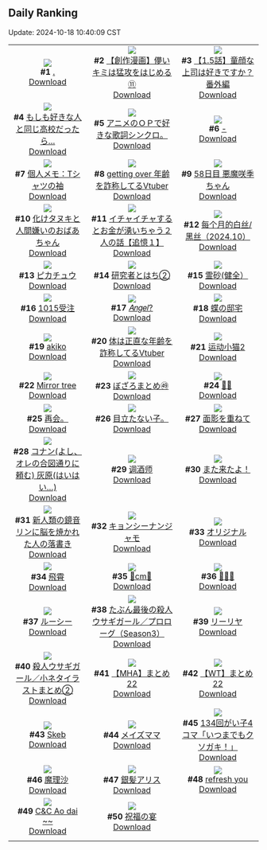 ## Daily Ranking
Update: 2024-10-18 10:40:09 CST

|      |      |      |
| :----: | :----: | :----: |
| ![](https://i.pixiv.re/c/240x480/img-master/img/2024/10/15/00/00/35/123340378_p0_master1200.jpg)<br>**#1** [.](https://www.pixiv.net/artworks/123340378)<br>[Download](https://i.pixiv.re/img-original/img/2024/10/15/00/00/35/123340378_p0.jpg) | ![](https://i.pixiv.re/c/240x480/img-master/img/2024/10/15/00/03/27/123340700_p0_master1200.jpg)<br>**#2** [【創作漫画】儚いキミは猛攻をはじめる⑪](https://www.pixiv.net/artworks/123340700)<br>[Download](https://i.pixiv.re/img-original/img/2024/10/15/00/03/27/123340700_p0.jpg) | ![](https://i.pixiv.re/c/240x480/img-master/img/2024/10/15/00/02/42/123340647_p0_master1200.jpg)<br>**#3** [【1.5話】童顔な上司は好きですか？番外編](https://www.pixiv.net/artworks/123340647)<br>[Download](https://i.pixiv.re/img-original/img/2024/10/15/00/02/42/123340647_p0.jpg) |
| ![](https://i.pixiv.re/c/240x480/img-master/img/2024/10/16/17/00/52/123383625_p0_master1200.jpg)<br>**#4** [もしも好きな人と同じ高校だったら…](https://www.pixiv.net/artworks/123383625)<br>[Download](https://i.pixiv.re/img-original/img/2024/10/16/17/00/52/123383625_p0.jpg) | ![](https://i.pixiv.re/c/240x480/img-master/img/2024/10/15/21/50/33/123363803_p0_master1200.jpg)<br>**#5** [アニメのＯＰで好きな歌詞シンクロ。](https://www.pixiv.net/artworks/123363803)<br>[Download](https://i.pixiv.re/img-original/img/2024/10/15/21/50/33/123363803_p0.jpg) | ![](https://i.pixiv.re/c/240x480/img-master/img/2024/10/15/00/00/29/123340354_p0_master1200.jpg)<br>**#6** [-](https://www.pixiv.net/artworks/123340354)<br>[Download](https://i.pixiv.re/img-original/img/2024/10/15/00/00/29/123340354_p0.jpg) |
| ![](https://i.pixiv.re/c/240x480/img-master/img/2024/10/15/06/00/04/123346843_p0_master1200.jpg)<br>**#7** [個人メモ：Tシャツの袖](https://www.pixiv.net/artworks/123346843)<br>[Download](https://i.pixiv.re/img-original/img/2024/10/15/06/00/04/123346843_p0.jpg) | ![](https://i.pixiv.re/c/240x480/img-master/img/2024/10/15/21/07/39/123362526_p0_master1200.jpg)<br>**#8** [getting over 年齢を詐称してるVtuber](https://www.pixiv.net/artworks/123362526)<br>[Download](https://i.pixiv.re/img-original/img/2024/10/15/21/07/39/123362526_p0.png) | ![](https://i.pixiv.re/c/240x480/img-master/img/2024/10/15/21/03/30/123362383_p0_master1200.jpg)<br>**#9** [58日目 悪魔咲季ちゃん](https://www.pixiv.net/artworks/123362383)<br>[Download](https://i.pixiv.re/img-original/img/2024/10/15/21/03/30/123362383_p0.png) |
| ![](https://i.pixiv.re/c/240x480/img-master/img/2024/10/16/11/45/28/123368537_p0_master1200.jpg)<br>**#10** [化けタヌキと人間嫌いのおばあちゃん](https://www.pixiv.net/artworks/123368537)<br>[Download](https://i.pixiv.re/img-original/img/2024/10/16/11/45/28/123368537_p0.png) | ![](https://i.pixiv.re/c/240x480/img-master/img/2024/10/16/17/00/20/123383593_p0_master1200.jpg)<br>**#11** [イチャイチャするとお金が湧いちゃう２人の話【追憶１】](https://www.pixiv.net/artworks/123383593)<br>[Download](https://i.pixiv.re/img-original/img/2024/10/16/17/00/20/123383593_p0.jpg) | ![](https://i.pixiv.re/c/240x480/img-master/img/2024/10/15/13/42/49/123352933_p0_master1200.jpg)<br>**#12** [每个月的白丝/黑丝（2024.10）](https://www.pixiv.net/artworks/123352933)<br>[Download](https://i.pixiv.re/img-original/img/2024/10/15/13/42/49/123352933_p0.jpg) |
| ![](https://i.pixiv.re/c/240x480/img-master/img/2024/10/15/20/07/45/123360599_p0_master1200.jpg)<br>**#13** [ピカチュウ](https://www.pixiv.net/artworks/123360599)<br>[Download](https://i.pixiv.re/img-original/img/2024/10/15/20/07/45/123360599_p0.png) | ![](https://i.pixiv.re/c/240x480/img-master/img/2024/10/15/12/32/35/123351869_p0_master1200.jpg)<br>**#14** [研究者とはち②](https://www.pixiv.net/artworks/123351869)<br>[Download](https://i.pixiv.re/img-original/img/2024/10/15/12/32/35/123351869_p0.png) | ![](https://i.pixiv.re/c/240x480/img-master/img/2024/10/15/13/34/38/123352815_p0_master1200.jpg)<br>**#15** [霊砂(健全）](https://www.pixiv.net/artworks/123352815)<br>[Download](https://i.pixiv.re/img-original/img/2024/10/15/13/34/38/123352815_p0.jpg) |
| ![](https://i.pixiv.re/c/240x480/img-master/img/2024/10/15/00/38/39/123342014_p0_master1200.jpg)<br>**#16** [1015受注](https://www.pixiv.net/artworks/123342014)<br>[Download](https://i.pixiv.re/img-original/img/2024/10/15/00/38/39/123342014_p0.png) | ![](https://i.pixiv.re/c/240x480/img-master/img/2024/10/15/00/06/14/123340879_p0_master1200.jpg)<br>**#17** [𝐴𝑛𝑔𝑒𝑙?](https://www.pixiv.net/artworks/123340879)<br>[Download](https://i.pixiv.re/img-original/img/2024/10/15/00/06/14/123340879_p0.jpg) | ![](https://i.pixiv.re/c/240x480/img-master/img/2024/10/15/19/46/37/123359914_p0_master1200.jpg)<br>**#18** [蝶の邸宅](https://www.pixiv.net/artworks/123359914)<br>[Download](https://i.pixiv.re/img-original/img/2024/10/15/19/46/37/123359914_p0.jpg) |
| ![](https://i.pixiv.re/c/240x480/img-master/img/2024/10/15/21/42/55/123363540_p0_master1200.jpg)<br>**#19** [akiko](https://www.pixiv.net/artworks/123363540)<br>[Download](https://i.pixiv.re/img-original/img/2024/10/15/21/42/55/123363540_p0.png) | ![](https://i.pixiv.re/c/240x480/img-master/img/2024/10/16/20/04/07/123388130_p0_master1200.jpg)<br>**#20** [体は正直な年齢を詐称してるVtuber](https://www.pixiv.net/artworks/123388130)<br>[Download](https://i.pixiv.re/img-original/img/2024/10/16/20/04/07/123388130_p0.jpg) | ![](https://i.pixiv.re/c/240x480/img-master/img/2024/10/15/13/26/53/123352705_p0_master1200.jpg)<br>**#21** [运动小猫2](https://www.pixiv.net/artworks/123352705)<br>[Download](https://i.pixiv.re/img-original/img/2024/10/15/13/26/53/123352705_p0.jpg) |
| ![](https://i.pixiv.re/c/240x480/img-master/img/2024/10/15/00/00/05/123340258_p0_master1200.jpg)<br>**#22** [Mirror tree](https://www.pixiv.net/artworks/123340258)<br>[Download](https://i.pixiv.re/img-original/img/2024/10/15/00/00/05/123340258_p0.jpg) | ![](https://i.pixiv.re/c/240x480/img-master/img/2024/10/15/02/56/13/123344910_p0_master1200.jpg)<br>**#23** [ぼざろまとめ㊾](https://www.pixiv.net/artworks/123344910)<br>[Download](https://i.pixiv.re/img-original/img/2024/10/15/02/56/13/123344910_p0.png) | ![](https://i.pixiv.re/c/240x480/img-master/img/2024/10/16/00/01/07/123368385_p0_master1200.jpg)<br>**#24** [🎁✨](https://www.pixiv.net/artworks/123368385)<br>[Download](https://i.pixiv.re/img-original/img/2024/10/16/00/01/07/123368385_p0.png) |
| ![](https://i.pixiv.re/c/240x480/img-master/img/2024/10/16/22/42/05/123384447_p0_master1200.jpg)<br>**#25** [再会。](https://www.pixiv.net/artworks/123384447)<br>[Download](https://i.pixiv.re/img-original/img/2024/10/16/22/42/05/123384447_p0.jpg) | ![](https://i.pixiv.re/c/240x480/img-master/img/2024/10/16/01/52/49/123371562_p0_master1200.jpg)<br>**#26** [目立たない子。](https://www.pixiv.net/artworks/123371562)<br>[Download](https://i.pixiv.re/img-original/img/2024/10/16/01/52/49/123371562_p0.jpg) | ![](https://i.pixiv.re/c/240x480/img-master/img/2024/10/16/00/07/38/123368772_p0_master1200.jpg)<br>**#27** [面影を重ねて](https://www.pixiv.net/artworks/123368772)<br>[Download](https://i.pixiv.re/img-original/img/2024/10/16/00/07/38/123368772_p0.jpg) |
| ![](https://i.pixiv.re/c/240x480/img-master/img/2024/10/15/18/16/44/123357652_p0_master1200.jpg)<br>**#28** [コナン(よし、オレの合図通りに頼む) 灰原(はいはい…)](https://www.pixiv.net/artworks/123357652)<br>[Download](https://i.pixiv.re/img-original/img/2024/10/15/18/16/44/123357652_p0.jpg) | ![](https://i.pixiv.re/c/240x480/img-master/img/2024/10/15/14/28/39/123353563_p0_master1200.jpg)<br>**#29** [调酒师](https://www.pixiv.net/artworks/123353563)<br>[Download](https://i.pixiv.re/img-original/img/2024/10/15/14/28/39/123353563_p0.jpg) | ![](https://i.pixiv.re/c/240x480/img-master/img/2024/10/16/00/02/04/123368476_p0_master1200.jpg)<br>**#30** [また来たよ！](https://www.pixiv.net/artworks/123368476)<br>[Download](https://i.pixiv.re/img-original/img/2024/10/16/00/02/04/123368476_p0.png) |
| ![](https://i.pixiv.re/c/240x480/img-master/img/2024/10/15/23/02/37/123366357_p0_master1200.jpg)<br>**#31** [新人類の鏡音リンに脳を焼かれた人の落書き](https://www.pixiv.net/artworks/123366357)<br>[Download](https://i.pixiv.re/img-original/img/2024/10/15/23/02/37/123366357_p0.jpg) | ![](https://i.pixiv.re/c/240x480/img-master/img/2024/10/16/00/15/36/123369075_p0_master1200.jpg)<br>**#32** [キョンシーナンジャモ](https://www.pixiv.net/artworks/123369075)<br>[Download](https://i.pixiv.re/img-original/img/2024/10/16/00/15/36/123369075_p0.jpg) | ![](https://i.pixiv.re/c/240x480/img-master/img/2024/10/15/16/35/26/123355540_p0_master1200.jpg)<br>**#33** [オリジナル](https://www.pixiv.net/artworks/123355540)<br>[Download](https://i.pixiv.re/img-original/img/2024/10/15/16/35/26/123355540_p0.png) |
| ![](https://i.pixiv.re/c/240x480/img-master/img/2024/10/15/18/00/08/123357159_p0_master1200.jpg)<br>**#34** [飛霄](https://www.pixiv.net/artworks/123357159)<br>[Download](https://i.pixiv.re/img-original/img/2024/10/15/18/00/08/123357159_p0.jpg) | ![](https://i.pixiv.re/c/240x480/img-master/img/2024/10/15/21/02/41/123362353_p0_master1200.jpg)<br>**#35** [🔴cm🔴](https://www.pixiv.net/artworks/123362353)<br>[Download](https://i.pixiv.re/img-original/img/2024/10/15/21/02/41/123362353_p0.png) | ![](https://i.pixiv.re/c/240x480/img-master/img/2024/10/15/03/06/05/123345051_p0_master1200.jpg)<br>**#36** [🐶🐱🐰](https://www.pixiv.net/artworks/123345051)<br>[Download](https://i.pixiv.re/img-original/img/2024/10/15/03/06/05/123345051_p0.png) |
| ![](https://i.pixiv.re/c/240x480/img-master/img/2024/10/16/00/00/05/123368167_p0_master1200.jpg)<br>**#37** [ルーシー](https://www.pixiv.net/artworks/123368167)<br>[Download](https://i.pixiv.re/img-original/img/2024/10/16/00/00/05/123368167_p0.jpg) | ![](https://i.pixiv.re/c/240x480/img-master/img/2024/10/15/18/48/40/123358399_p0_master1200.jpg)<br>**#38** [たぶん最後の殺人ウサギガール／プロローグ（Season3）](https://www.pixiv.net/artworks/123358399)<br>[Download](https://i.pixiv.re/img-original/img/2024/10/15/18/48/40/123358399_p0.jpg) | ![](https://i.pixiv.re/c/240x480/img-master/img/2024/10/15/20/27/25/123361165_p0_master1200.jpg)<br>**#39** [リーリヤ](https://www.pixiv.net/artworks/123361165)<br>[Download](https://i.pixiv.re/img-original/img/2024/10/15/20/27/25/123361165_p0.jpg) |
| ![](https://i.pixiv.re/c/240x480/img-master/img/2024/10/15/19/04/17/123358832_p0_master1200.jpg)<br>**#40** [殺人ウサギガール／小ネタイラストまとめ②](https://www.pixiv.net/artworks/123358832)<br>[Download](https://i.pixiv.re/img-original/img/2024/10/15/19/04/17/123358832_p0.jpg) | ![](https://i.pixiv.re/c/240x480/img-master/img/2024/10/15/23/52/06/123367914_p0_master1200.jpg)<br>**#41** [【MHA】まとめ22](https://www.pixiv.net/artworks/123367914)<br>[Download](https://i.pixiv.re/img-original/img/2024/10/15/23/52/06/123367914_p0.jpg) | ![](https://i.pixiv.re/c/240x480/img-master/img/2024/10/15/23/57/44/123368080_p0_master1200.jpg)<br>**#42** [【WT】まとめ22](https://www.pixiv.net/artworks/123368080)<br>[Download](https://i.pixiv.re/img-original/img/2024/10/15/23/57/44/123368080_p0.png) |
| ![](https://i.pixiv.re/c/240x480/img-master/img/2024/10/15/18/28/32/123357897_p0_master1200.jpg)<br>**#43** [Skeb](https://www.pixiv.net/artworks/123357897)<br>[Download](https://i.pixiv.re/img-original/img/2024/10/15/18/28/32/123357897_p0.jpg) | ![](https://i.pixiv.re/c/240x480/img-master/img/2024/10/15/00/11/19/123341094_p0_master1200.jpg)<br>**#44** [メイズママ](https://www.pixiv.net/artworks/123341094)<br>[Download](https://i.pixiv.re/img-original/img/2024/10/15/00/11/19/123341094_p0.jpg) | ![](https://i.pixiv.re/c/240x480/img-master/img/2024/10/15/00/05/01/123340809_p0_master1200.jpg)<br>**#45** [134回がい子4コマ「いつまでもクソガキ！」](https://www.pixiv.net/artworks/123340809)<br>[Download](https://i.pixiv.re/img-original/img/2024/10/15/00/05/01/123340809_p0.png) |
| ![](https://i.pixiv.re/c/240x480/img-master/img/2024/10/15/00/07/50/123340966_p0_master1200.jpg)<br>**#46** [魔理沙](https://www.pixiv.net/artworks/123340966)<br>[Download](https://i.pixiv.re/img-original/img/2024/10/15/00/07/50/123340966_p0.jpg) | ![](https://i.pixiv.re/c/240x480/img-master/img/2024/10/15/19/19/58/123359219_p0_master1200.jpg)<br>**#47** [銀髪アリス](https://www.pixiv.net/artworks/123359219)<br>[Download](https://i.pixiv.re/img-original/img/2024/10/15/19/19/58/123359219_p0.png) | ![](https://i.pixiv.re/c/240x480/img-master/img/2024/10/16/17/51/37/123384617_p0_master1200.jpg)<br>**#48** [refresh you](https://www.pixiv.net/artworks/123384617)<br>[Download](https://i.pixiv.re/img-original/img/2024/10/16/17/51/37/123384617_p0.png) |
| ![](https://i.pixiv.re/c/240x480/img-master/img/2024/10/15/20/20/18/123360950_p0_master1200.jpg)<br>**#49** [C&C Ao dai ~~](https://www.pixiv.net/artworks/123360950)<br>[Download](https://i.pixiv.re/img-original/img/2024/10/15/20/20/18/123360950_p0.jpg) | ![](https://i.pixiv.re/c/240x480/img-master/img/2024/10/16/20/17/33/123388483_p0_master1200.jpg)<br>**#50** [祝福の宴](https://www.pixiv.net/artworks/123388483)<br>[Download](https://i.pixiv.re/img-original/img/2024/10/16/20/17/33/123388483_p0.jpg) |
|      |
